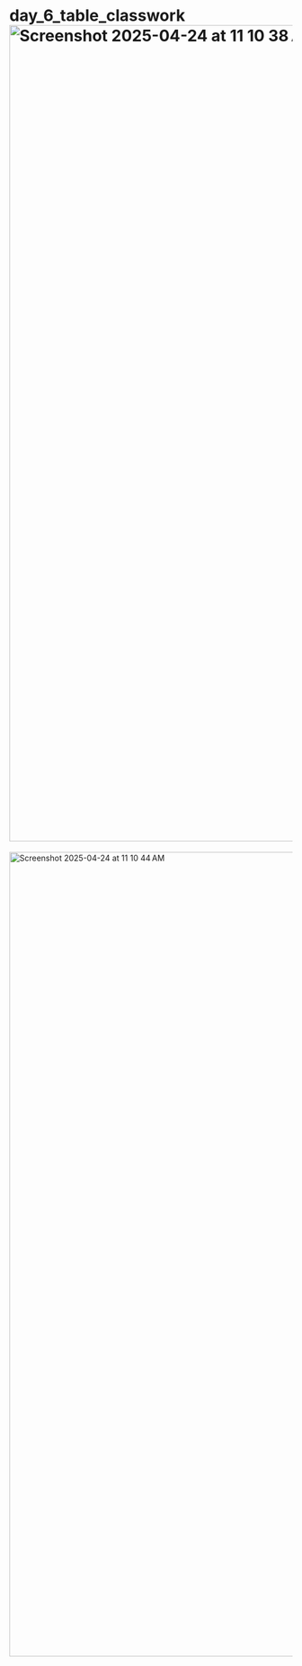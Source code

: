 # day_6_table_classwork<img width="1451" alt="Screenshot 2025-04-24 at 11 10 38 AM" src="https://github.com/user-attachments/assets/3d8d6dd3-d6c0-4eca-aa8f-0ecc9a22011c" />
<img width="1430" alt="Screenshot 2025-04-24 at 11 10 44 AM" src="https://github.com/user-attachments/assets/bdb24b81-d48f-4a30-827b-7ea1e7f36028" />
